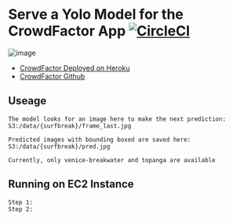 # Serve a Yolo Model for the CrowdFactor App [![CircleCI](https://circleci.com/gh/SimonHollands/cfmodelserver.svg?style=svg)](https://circleci.com/gh/SimonHollands/cfmodelserver)
![image](https://user-images.githubusercontent.com/22828446/68315875-52def480-006d-11ea-8f59-48ffc1b16ec0.png)

* [CrowdFactor Deployed on Heroku](https://crowdfactor.herokuapp.com/)
* [CrowdFactor Github](https://github.com/SimonHollands/crowdfactor3)


## Useage
```
The model looks for an image here to make the next prediction:
S3:/data/{surfbreak}/frame_last.jpg

Predicted images with bounding boxed are saved here: 
S3:/data/{surfbreak}/pred.jpg

Currently, only venice-breakwater and topanga are available
```

## Running on EC2 Instance
```
Step 1: 
Step 2: 
```
